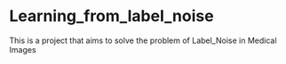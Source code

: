 # Learning_from_label_noise
This is a project that aims to solve the problem of Label_Noise in Medical Images
